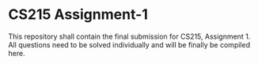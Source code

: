 # CS215 Assignment-1
This repository shall contain the final submission for CS215, Assignment 1.  
All questions need to be solved individually and will be finally be compiled here.
